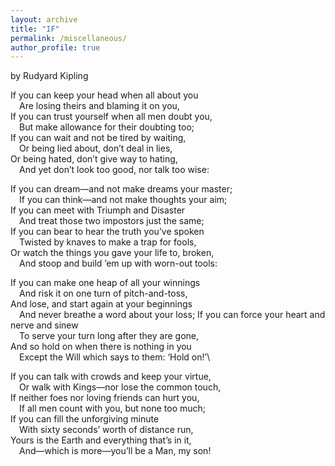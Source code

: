 ```yaml
---
layout: archive
title: "IF"
permalink: /miscellaneous/
author_profile: true
---
```




by Rudyard Kipling


If you can keep your head when all about you\
&emsp;Are losing theirs and blaming it on you,\
If you can trust yourself when all men doubt you,\
&emsp;But make allowance for their doubting too;   
If you can wait and not be tired by waiting,\
&emsp;Or being lied about, don’t deal in lies,\
Or being hated, don’t give way to hating,\
&emsp;And yet don’t look too good, nor talk too wise:

If you can dream—and not make dreams your master;   
&emsp;If you can think—and not make thoughts your aim;  
If you can meet with Triumph and Disaster\
&emsp;And treat those two impostors just the same;  
If you can bear to hear the truth you’ve spoken\
&emsp;Twisted by knaves to make a trap for fools,\
Or watch the things you gave your life to, broken,\
&emsp;And stoop and build ’em up with worn-out tools:

If you can make one heap of all your winnings\
&emsp;And risk it on one turn of pitch-and-toss,\
And lose, and start again at your beginnings\
&emsp;And never breathe a word about your loss;
If you can force your heart and nerve and sinew\
&emsp;To serve your turn long after they are gone,\
And so hold on when there is nothing in you\
&emsp;Except the Will which says to them: ‘Hold on!’\

If you can talk with crowds and keep your virtue,\
&emsp;Or walk with Kings—nor lose the common touch,\
If neither foes nor loving friends can hurt you,\
&emsp;If all men count with you, but none too much;\
If you can fill the unforgiving minute\
&emsp;With sixty seconds’ worth of distance run,\
Yours is the Earth and everything that’s in it,\
&emsp;And—which is more—you’ll be a Man, my son!